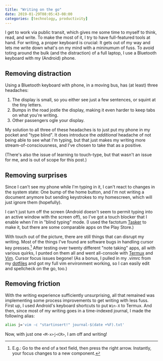 ```yaml
---
title: "Writing on the go"
date: 2019-01-29T08:05:43-08:00
categories: [technology, productivity]
---
```

I get to work via public transit, which gives me some time to myself to think, read, and write. To make the most of it, I try to have full-featured tools at hand. For writing, a proper keyboard is crucial: It gets out of my way and lets me write down what's on my mind with a mininumum of fuss. To avoid toting around the bulk (and the distraction) of a full laptop, I use a Bluetooth keyboard with my (Android) phone.

## Removing distraction

Using a Bluetooth keyboard with phone, in a moving bus, has (at least) three headaches:

1. The display is small, so you either see just a few sentences, or squint at the tiny letters.
1. Bumps in the road jostle the display, making it even harder to keep tabs on what you're writing.
1. Other passengers ogle your display.

My solution to all three of these headaches is to just put my phone in my pocket and "type blind". It does introduce the _additional_ headache of not being able to see what I'm typing, but that just makes my writing more stream-of-consciousness, and I've chosen to take that as a positive.

(There's also the issue of learning to touch-type, but that wasn't an issue for me, and is out of scope for this post.)

## Removing surprises

Since I can't see my phone while I'm typing in it, I can't react to changes in the system state: One bump of the home button, and I'm not writing a document anymore but sending keystrokes to my homescreen, which will just ignore them (hopefully).

I can't just turn off the screen (Android doesn't seem to permit typing into an active window with the screen off), so I've got a touch blocker that I enable when I'm in "blind typing" mode. (I used the factotum [Tasker](https://tasker.joaoapps.com/) to make it, but there are some comparable apps on the Play Store.)

With touch out of the picture, there are still things that can disrupt my writing. Most of the things I've found are software bugs in handling cursor key presses.[^1]  After testing over twenty different "note taking" apps, all with various quirks, I punted on them all and went all-console with [Termux](https://termux.com/) and [Vim](https://www.vim.org/). Cursor focus issues begone! (As a bonus, I pulled in my .vimrc from my [dotfiles](https://github.com/shayneholmes/dotfiles) and got my full vim environment working, so I can easily edit and spellcheck on the go, too.)

## Removing friction

With the writing experience sufficiently unsurprising, all that remained was implementing some process improvements to get writing with less fuss. First up, I used Android's keyboard shortcuts to put `Win-X` to Termux. And then, since most of my writing goes in a time-indexed journal, I made the following alias:

```zsh
alias j='vim -c "startinsert!" journal-$(date +%F).txt'
```

Now, with just one `<M-x>j<CR>`, I am off and writing!


[^1]: E.g.: Go to the end of a text field, then press the right arrow. Instantly, your focus changes to a new component.
